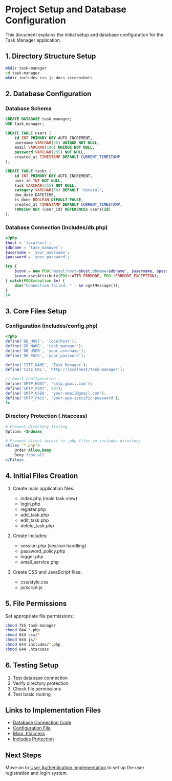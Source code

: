 # Project Setup and Database Configuration

This document explains the initial setup and database configuration for the Task Manager application.

## 1. Directory Structure Setup

```bash
mkdir task-manager
cd task-manager
mkdir includes css js docs screenshots
```

## 2. Database Configuration

### Database Schema
```sql
CREATE DATABASE task_manager;
USE task_manager;

CREATE TABLE users (
    id INT PRIMARY KEY AUTO_INCREMENT,
    username VARCHAR(50) UNIQUE NOT NULL,
    email VARCHAR(100) UNIQUE NOT NULL,
    password VARCHAR(255) NOT NULL,
    created_at TIMESTAMP DEFAULT CURRENT_TIMESTAMP
);

CREATE TABLE tasks (
    id INT PRIMARY KEY AUTO_INCREMENT,
    user_id INT NOT NULL,
    task VARCHAR(255) NOT NULL,
    category VARCHAR(50) DEFAULT 'General',
    due_date DATETIME,
    is_done BOOLEAN DEFAULT FALSE,
    created_at TIMESTAMP DEFAULT CURRENT_TIMESTAMP,
    FOREIGN KEY (user_id) REFERENCES users(id)
);
```

### Database Connection (includes/db.php)
```php
<?php
$host = 'localhost';
$dbname = 'task_manager';
$username = 'your_username';
$password = 'your_password';

try {
    $conn = new PDO("mysql:host=$host;dbname=$dbname", $username, $password);
    $conn->setAttribute(PDO::ATTR_ERRMODE, PDO::ERRMODE_EXCEPTION);
} catch(PDOException $e) {
    die("Connection failed: " . $e->getMessage());
}
?>
```

## 3. Core Files Setup

### Configuration (includes/config.php)
```php
<?php
define('DB_HOST', 'localhost');
define('DB_NAME', 'task_manager');
define('DB_USER', 'your_username');
define('DB_PASS', 'your_password');

define('SITE_NAME', 'Task Manager');
define('SITE_URL', 'http://localhost/task-manager');

// Email configuration
define('SMTP_HOST', 'smtp.gmail.com');
define('SMTP_PORT', 587);
define('SMTP_USER', 'your-email@gmail.com');
define('SMTP_PASS', 'your-app-specific-password');
?>
```

### Directory Protection (.htaccess)
```apache
# Prevent directory listing
Options -Indexes

# Prevent direct access to .php files in includes directory
<Files "*.php">
    Order Allow,Deny
    Deny from all
</Files>
```

## 4. Initial Files Creation

1. Create main application files:
   - index.php (main task view)
   - login.php
   - register.php
   - add_task.php
   - edit_task.php
   - delete_task.php

2. Create includes:
   - session.php (session handling)
   - password_policy.php
   - logger.php
   - email_service.php

3. Create CSS and JavaScript files:
   - css/style.css
   - js/script.js

## 5. File Permissions

Set appropriate file permissions:
```bash
chmod 755 task-manager
chmod 644 *.php
chmod 644 css/*
chmod 644 js/*
chmod 644 includes/*.php
chmod 644 .htaccess
```

## 6. Testing Setup

1. Test database connection
2. Verify directory protection
3. Check file permissions
4. Test basic routing

## Links to Implementation Files

- [Database Connection Code](../includes/db.php)
- [Configuration File](../includes/config.php)
- [Main .htaccess](../.htaccess)
- [Includes Protection](../includes/.htaccess)

## Next Steps

Move on to [User Authentication Implementation](02-authentication.md) to set up the user registration and login system.
